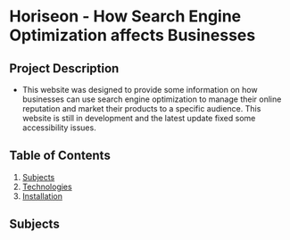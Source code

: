 # Horiseon - How Search Engine Optimization affects Businesses

## Project Description

* This website was designed to provide some information on how businesses can use search engine optimization to manage their online reputation and market their products to a specific audience. This website is still in development and the latest update fixed some accessibility issues. 

## Table of Contents

1. [Subjects](#subjects)
2. [Technologies](#technologies)
3. [Installation](#installation)

## Subjects
